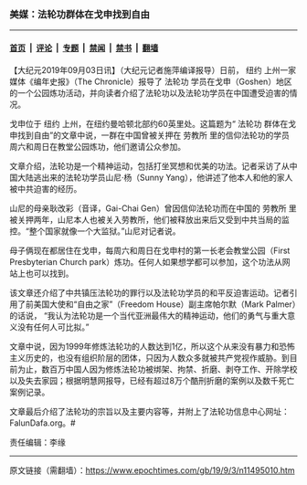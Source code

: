 ### 美媒：法轮功群体在戈申找到自由

---

#### [首页](../../../..?n11495010) &nbsp;|&nbsp; [评论](../../../../../epoch-comment?n11495010) &nbsp;|&nbsp; [专题](../../../../../epoch-special?n11495010) &nbsp;|&nbsp; [禁闻](../../../../../epoch-news?n11495010) &nbsp;|&nbsp; [禁书](../../../../../books?n11495010) &nbsp;|&nbsp; [翻墙](https://github.com/gfw-breaker/nogfw/blob/master/README.md?n11495010)


<div class="post_content" id="artbody" itemprop="articleBody">
 <!-- article content begin -->
 <p>
  【大纪元2019年09月03日讯】（大纪元记者施萍编译报导）日前，
  <ok href="https://www.epochtimes.com/gb/tag/%E7%BA%BD%E7%BA%A6.html">
   纽约
  </ok>
  上州一家媒体《编年史报》（The Chronicle）报导了
  <ok href="https://www.epochtimes.com/gb/tag/%E6%B3%95%E8%BD%AE%E5%8A%9F.html">
   法轮功
  </ok>
  学员在戈申（Goshen）地区的一个公园炼功活动，并向读者介绍了法轮功以及法轮功学员在中国遭受迫害的情况。
 </p>
 <p>
  戈申位于
  <ok href="https://www.epochtimes.com/gb/tag/%E7%BA%BD%E7%BA%A6.html">
   纽约
  </ok>
  上州，在纽约曼哈顿北部约60英里处。这篇题为“
  <ok href="https://www.epochtimes.com/gb/tag/%E6%B3%95%E8%BD%AE%E5%8A%9F.html">
   法轮功
  </ok>
  群体在戈申找到自由”的文章中说，一群在中国曾被关押在
  <ok href="https://www.epochtimes.com/gb/tag/%E5%8A%B3%E6%95%99%E6%89%80.html">
   劳教所
  </ok>
  里的信仰法轮功的学员周六和周日在教堂公园炼功，他们邀请公众参加。
 </p>
 <p>
  文章介绍，法轮功是一个精神运动，包括打坐冥想和优美的功法。记者采访了从中国大陆逃出来的法轮功学员山尼·杨（Sunny Yang），他讲述了他本人和他的家人被中共迫害的经历。
 </p>
 <p>
  山尼的母亲耿改彩（音译，Gai-Chai Gen）曾因信仰法轮功而在中国的
  <ok href="https://www.epochtimes.com/gb/tag/%E5%8A%B3%E6%95%99%E6%89%80.html">
   劳教所
  </ok>
  里被关押两年，山尼本人也被关入劳教所，他们被释放出来后又受到中共当局的监控。“整个国家就像一个大监狱。”山尼对记者说。
 </p>
 <p>
  母子俩现在都居住在戈申，每周六和周日在戈申村的第一长老会教堂公园（First Presbyterian Church park）炼功。任何人如果想学都可以参加，这个功法从网站上也可以找到。
 </p>
 <p>
  该文章还介绍了中共镇压法轮功的罪行以及法轮功学员的和平反迫害运动。记者引用了前美国大使和“自由之家”（Freedom House）副主席帕尔默（Mark Palmer）的话说， “我认为法轮功是一个当代亚洲最伟大的精神运动，他们的勇气与重大意义没有任何人可比拟。”
 </p>
 <p>
  文章中说，因为1999年修炼法轮功的人数达到1亿，所以这个从来没有暴力和恐怖主义历史的，也没有组织阶层的团体，只因为人数众多就被共产党视作威胁。到目前为止，数百万中国人因为修炼法轮功被绑架、拘禁、折磨、剥夺工作、开除学校以及失去家园；根据明慧网报导，已经有超过8万个酷刑折磨的案例以及数千死亡案例记录。
 </p>
 <p>
  文章最后介绍了法轮功的宗旨以及主要内容等，并附上了法轮功信息中心网址：FalunDafa.org。#
 </p>
 <p>
  责任编辑：李缘
 </p>
 <!-- article content end -->
 <div id="below_article_ad">
 </div>
</div>


---

原文链接（需翻墙）：https://www.epochtimes.com/gb/19/9/3/n11495010.htm
